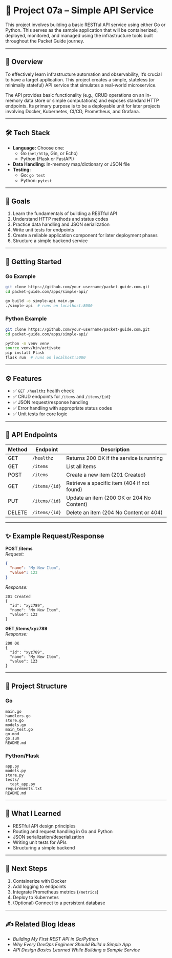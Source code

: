 # 📘 Project 07a – Simple API Service

This project involves building a basic RESTful API service using either Go or Python. This serves as the sample application that will be containerized, deployed, monitored, and managed using the infrastructure tools built throughout the Packet Guide journey.

---

## 🧭 Overview

To effectively learn infrastructure automation and observability, it’s crucial to have a target application. This project creates a simple, stateless (or minimally stateful) API service that simulates a real-world microservice.

The API provides basic functionality (e.g., CRUD operations on an in-memory data store or simple computations) and exposes standard HTTP endpoints. Its primary purpose is to be a deployable unit for later projects involving Docker, Kubernetes, CI/CD, Prometheus, and Grafana.

---

## 🛠 Tech Stack

- **Language:** Choose one:
  - Go (`net/http`, Gin, or Echo)
  - Python (Flask or FastAPI)
- **Data Handling:** In-memory map/dictionary or JSON file
- **Testing:**
  - Go: `go test`
  - Python: `pytest`

---

## 🎯 Goals

1. Learn the fundamentals of building a RESTful API
2. Understand HTTP methods and status codes
3. Practice data handling and JSON serialization
4. Write unit tests for endpoints
5. Create a reliable application component for later deployment phases
6. Structure a simple backend service

---

## 🚀 Getting Started

### Go Example

```bash
git clone https://github.com/your-username/packet-guide.com.git
cd packet-guide.com/apps/simple-api/

go build -o simple-api main.go
./simple-api  # runs on localhost:8080
```

### Python Example

```bash
git clone https://github.com/your-username/packet-guide.com.git
cd packet-guide.com/apps/simple-api/

python -m venv venv
source venv/bin/activate
pip install Flask
flask run  # runs on localhost:5000
```

---

## ⚙️ Features

- ✅ `GET /healthz` health check
- ✅ CRUD endpoints for `/items` and `/items/{id}`
- ✅ JSON request/response handling
- ✅ Error handling with appropriate status codes
- ✅ Unit tests for core logic

---

## 🧪 API Endpoints

| Method | Endpoint      | Description                                 |
| ------ | ------------- | ------------------------------------------- |
| GET    | `/healthz`    | Returns 200 OK if the service is running    |
| GET    | `/items`      | List all items                              |
| POST   | `/items`      | Create a new item (201 Created)             |
| GET    | `/items/{id}` | Retrieve a specific item (404 if not found) |
| PUT    | `/items/{id}` | Update an item (200 OK or 204 No Content)   |
| DELETE | `/items/{id}` | Delete an item (204 No Content or 404)      |

---

## ✨ Example Request/Response

**POST /items**  
_Request:_

```json
{
  "name": "My New Item",
  "value": 123
}
```

_Response:_

```
201 Created
{
  "id": "xyz789",
  "name": "My New Item",
  "value": 123
}
```

**GET /items/xyz789**  
_Response:_

```
200 OK
{
  "id": "xyz789",
  "name": "My New Item",
  "value": 123
}
```

---

## 📂 Project Structure

### Go

```text
main.go
handlers.go
store.go
models.go
main_test.go
go.mod
go.sum
README.md
```

### Python/Flask

```text
app.py
models.py
store.py
tests/
  test_app.py
requirements.txt
README.md
```

---

## 🧠 What I Learned

- RESTful API design principles
- Routing and request handling in Go and Python
- JSON serialization/deserialization
- Writing unit tests for APIs
- Structuring a simple backend

---

## 🔁 Next Steps

1. Containerize with Docker
2. Add logging to endpoints
3. Integrate Prometheus metrics (`/metrics`)
4. Deploy to Kubernetes
5. (Optional) Connect to a persistent database

---

## ✍️ Related Blog Ideas

- _Building My First REST API in Go/Python_
- _Why Every DevOps Engineer Should Build a Simple App_
- _API Design Basics Learned While Building a Sample Service_
